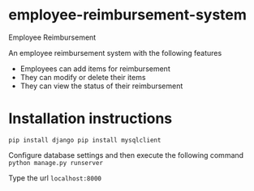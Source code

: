 # employee-reimbursement-system
Employee Reimbursement 

An employee reimbursement system with the following features
- Employees can add items for reimbursement
- They can modify or delete their items
- They can view the status of their reimbursement

# Installation instructions

`pip install django
pip install mysqlclient`

Configure database settings and then execute the following command
`python manage.py runserver`

Type the url
`localhost:8000`
